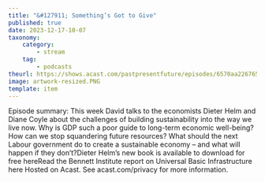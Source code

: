 ```yaml
---
title: "&#127911; Something’s Got to Give"
published: true
date: 2023-12-17-10-07
taxonomy:
    category:
        - stream
    tag:
        - podcasts
theurl: https://shows.acast.com/pastpresentfuture/episodes/6570aa226765f20011e6ab55
image: artwork-resized.PNG
template: item
---
```


Episode summary: This week David talks to the economists Dieter Helm and Diane Coyle about the challenges of building sustainability into the way we live now. Why is GDP such a poor guide to long-term economic well-being? How can we stop squandering future resources? What should the next Labour government do to create a sustainable economy &ndash; and what will happen if they don&rsquo;t?Dieter Helm&rsquo;s new book is available to download for free hereRead the Bennett Institute report on Universal Basic Infrastructure here Hosted on Acast. See acast.com/privacy for more information.
